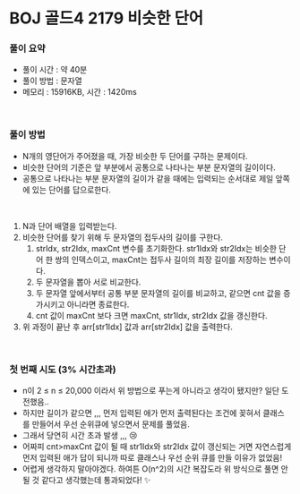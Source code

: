 # BOJ 골드4 2179 비슷한 단어

### 풀이 요약

- 풀이 시간 : 약 40분
- 풀이 방법 : 문자열
- 메모리 : 15916KB, 시간 : 1420ms

<br>

### 풀이 방법

- N개의 영단어가 주어졌을 때, 가장 비슷한 두 단어를 구하는 문제이다.
- 비슷한 단어의 기준은 앞 부분에서 공통으로 나타나는 부분 문자열의 길이이다.
- 공통으로 나타나는 부분 문자열의 길이가 같을 때에는 입력되는 순서대로 제일 앞쪽에 있는 단어를 답으로한다.

<br>

1. N과 단어 배열을 입력받는다. 
2. 비슷한 단어를 찾기 위해 두 문자열의 접두사의 길이를 구한다. 
    1. strIdx, str2Idx, maxCnt 변수를 초기화한다. str1Idx와 str2Idx는 비슷한 단어 한 쌍의 인덱스이고, maxCnt는 접두사 길이의 최장 길이를 저장하는 변수이다. 
    2. 두 문자열을 뽑아 서로 비교한다. 
    3. 두 문자열 앞에서부터 공통 부분 문자열의 길이를 비교하고, 같으면 cnt 값을 증가시키고 아니라면 종료한다. 
    4. cnt 값이 maxCnt 보다 크면 maxCnt, str1Idx, str2Idx 값을 갱신한다.
3. 위 과정이 끝난 후 arr[str1Idx] 값과 arr[str2Idx] 값을 출력한다.

<br>

### 첫 번째 시도 (3% 시간초과)

- n이 2 ≤ n ≤ 20,000 이라서 위 방법으로 푸는게 아니라고 생각이 됐지만? 일단 도전했음..
- 하지만 길이가 같으면 ,,, 먼저 입력된 애가 먼저 출력된다는 조건에 꽂혀서 클래스를 만들어서 우선 순위큐에 넣으면서 문제를 풀었음.
- 그래서 당연히 시간 초과 발생 ,,, 😢
- 어짜피 cnt>maxCnt 값이 될 때 str1Idx와 str2Idx 값이 갱신되는 거면 자연스럽게 먼저 입력된 애가 답이 되니까 따로 클래스나 우선 순위 큐를 만들 이유가 없었음!
- 어렵게 생각하지 말아야겠다. 하여튼 O(n^2)의 시간 복잡도라 위 방식으로 풀면 안될 것 같다고 생각했는데 통과되었다! ✨
